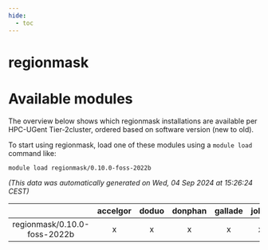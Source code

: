 ```yaml
---
hide:
  - toc
---
```


regionmask
==========

# Available modules


The overview below shows which regionmask installations are available per HPC-UGent Tier-2cluster, ordered based on software version (new to old).

To start using regionmask, load one of these modules using a `module load` command like:

```shell
module load regionmask/0.10.0-foss-2022b
```

*(This data was automatically generated on Wed, 04 Sep 2024 at 15:26:24 CEST)*  

| |accelgor|doduo|donphan|gallade|joltik|shinx|skitty|
| :---: | :---: | :---: | :---: | :---: | :---: | :---: | :---: |
|regionmask/0.10.0-foss-2022b|x|x|x|x|x|-|x|
